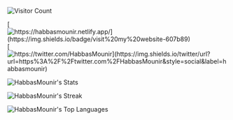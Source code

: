 ![Visitor Count](https://profile-counter.glitch.me/HabbasMounir/count.svg)

[
![https://habbasmounir.netlify.app/](https://img.shields.io/badge/visit%20my%20website-607b89)
](https://habbasmounir.netlify.app)
[
![https://twitter.com/HabbasMounir](https://img.shields.io/twitter/url?url=https%3A%2F%2Ftwitter.com%2FHabbasMounir&style=social&label=habbasmounir)
](https://twitter.com/HabbasMounir )


![HabbasMounir's Stats](https://github-readme-stats.vercel.app/api?username=HabbasMounir&theme=blueberry&show_icons=true&hide_border=true&count_private=true)

![HabbasMounir's Streak](https://github-readme-streak-stats.herokuapp.com/?user=HabbasMounir&theme=blueberry&hide_border=true)

![HabbasMounir's Top Languages](https://github-readme-stats.vercel.app/api/top-langs/?username=HabbasMounir&theme=blueberry&show_icons=true&hide_border=true&layout=compact)
